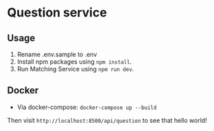 # Question service

## Usage
1. Rename .env.sample to .env
2. Install npm packages using `npm install`.
3. Run Matching Service using `npm run dev`.

## Docker
- Via docker-compose: `docker-compose up --build`

Then visit `http://localhost:8500/api/question` to see that hello world!
